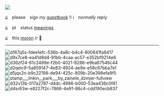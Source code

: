 ![](https://media.discordapp.net/attachments/1147069470154707005/1218773708341121125/IMG_5647.jpg?ex=6608e277&is=65f66d77&hm=a44ea78e7d506202614ea1df105b8514b2be667c0a1fe7604045cf23e1d16945&=&format=webp&width=670&height=565)

໒　please　sign my [guestbook](https://negansmith.123guestbook.com/) !! i　*normally* reply 

໒　pt　status [meanings](https://rentry.co/causticsoda)

໒　this [moron](https://github.com/rickgrimesirl) /r 🩷

*** 

![d167q5s-fdee1efc-536b-4a8c-b4c4-800641fa6417](https://github.com/lyekisses/lyekisses/assets/148398223/08416105-b347-4be3-9d00-5474717070cb) ![d9x7ce8-ea41d8d4-91bb-4caa-ac57-e352bf9214e6](https://github.com/lyekisses/lyekisses/assets/148398223/fec60501-fab6-44f9-9e21-0b1bd7670b63) ![d36zf24-61c2499e-f2b0-4021-8286-e9ba67546c44](https://github.com/lyekisses/lyekisses/assets/148398223/8702ecc2-7a44-4618-83ac-54549feba982) ![d2qelc9-5a859147-4e83-4924-ae9e-e58c67bba7e1](https://github.com/lyekisses/lyekisses/assets/148398223/54f52eaf-d8ac-4743-a33f-f54c2b50625c) ![d5jqx2n-b9c22198-de94-425c-809b-20e398efa8f5](https://github.com/lyekisses/lyekisses/assets/148398223/251582d9-074a-497f-8c95-e65db724fc95) ![stamp___linkin__park___by_zainele_dzmjer-fullview](https://github.com/lyekisses/lyekisses/assets/148398223/c0514b79-466b-452b-ac82-4f31fbd6acda) ![d32v13b-017a2787-d4dc-4986-b000-53ea436c0f41](https://github.com/lyekisses/lyekisses/assets/148398223/5fff9261-f48a-4314-9b01-1cc992b73a82) ![d4sr63w-e8227f2c-7866-4e91-86c4-cdd190ecb837](https://github.com/lyekisses/lyekisses/assets/148398223/ad8c8dcf-8df8-4f42-9044-19ff1f7d8030)










